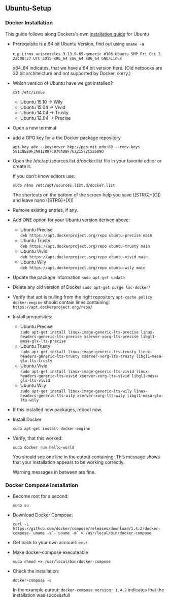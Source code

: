 ## Ubuntu-Setup

### Docker Installation

This guide follows along Dockers's own [installation guide](https://docs.docker.com/installation/ubuntulinux/) for Ubuntu

* Prerequisite is a 64 bit Ubuntu Version, find out using
  ```uname -a```

  e.g. ```Linux aristoteles 3.13.0-65-generic #106-Ubuntu SMP Fri Oct 2 22:08:27 UTC 2015 x86_64 x86_64 x86_64 GNU/Linux```

  x84_64 indicates, that we have a 64 bit version here. (Old netbooks are 32 bit architelcture and not supported by Docker, sorry.)

* Which version of Ubuntu have we got installed?

  ```cat /etc/issue```
  * Ubuntu 15.10 -> Wily
  * Ubuntu 15.04 -> Vivid
  * Ubuntu 14.04 -> Trusty
  * Ubuntu 12.04 -> Precise


* Open a new terminal

* add a GPG key for a the Docker package repository

  ```apt-key adv --keyserver hkp://pgp.mit.edu:80 --recv-keys 58118E89F3A912897C070ADBF76221572C52609D```

* Open the /etc/apt/sources.list.d/docker.list file in your favorite editor or create it.

  If you don't know editors use:

  ```sudo nano /etc/apt/sources.list.d/docker.list```

  The shortcuts on the bottom of the screen help you save ([STRG]+[O]) and leave nano ([STRG]+[X])

* Remove existing entries, if any.

* Add ONE option for your Ubuntu version derived above:
  * Ubuntu Precise <br/>
    ```deb https://apt.dockerproject.org/repo ubuntu-precise main```
  * Ubuntu Trusty <br/>
    ```deb https://apt.dockerproject.org/repo ubuntu-trusty main```
  * Ubuntu Vivid <br/>
    ```deb https://apt.dockerproject.org/repo ubuntu-vivid main```
  * Ubuntu Wily <br/>
    ```deb https://apt.dockerproject.org/repo ubuntu-wily main```

* Update the package information
  ```sudo apt-get update```

* Delete any old version of Docker
  ```sudo apt-get purge lxc-docker*```

* Verify that apt is pulling from the right repository
  ```apt-cache policy docker-engine```
  should contain lines containing: ``` https://apt.dockerproject.org/repo/```

* Install prequesites:
  * Ubuntu  Precise <br/>
    ```sudo apt-get install linux-image-generic-lts-precise linux-headers-generic-lts-precise xserver-xorg-lts-precise libgl1-mesa-glx-lts-precise```
  * Ubuntu  Trusty <br/>
    ```sudo apt-get install linux-image-generic-lts-trusty linux-headers-generic-lts-trusty xserver-xorg-lts-trusty libgl1-mesa-glx-lts-trusty```
  * Ubuntu  Vivid <br/>
    ```sudo apt-get install linux-image-generic-lts-vivid linux-headers-generic-lts-vivid xserver-xorg-lts-vivid libgl1-mesa-glx-lts-vivid```
  * Ubuntu  Wily <br/>
    ```sudo apt-get install linux-image-generic-lts-wily linux-headers-generic-lts-wily xserver-xorg-lts-wily libgl1-mesa-glx-lts-wily```

* If this installed new packages, reboot now.

* Install Docker

  ```sudo apt-get install docker-engine```

* Verify, that this worked:

  ```sudo docker run hello-world```

  You should see one line in the output containing: This message shows that your installation appears to be working correctly.

  Warning messages in between are fine.


### Docker Compose installation


* Become root for a second:

  ```sudo su```

* Download Docker Compose:

  ```curl -L https://github.com/docker/compose/releases/download/1.4.2/docker-compose-`uname -s`-`uname -m` > /usr/local/bin/docker-compose```

* Get back to your own account: ```exit```

* Make docker-compose executeable

  ```sudo chmod +x /usr/local/bin/docker-compose```

* Check the installation:

  ```docker-compose -v```

  In the example output: ```docker-compose version: 1.4.2``` indicates that the installation was successfull

